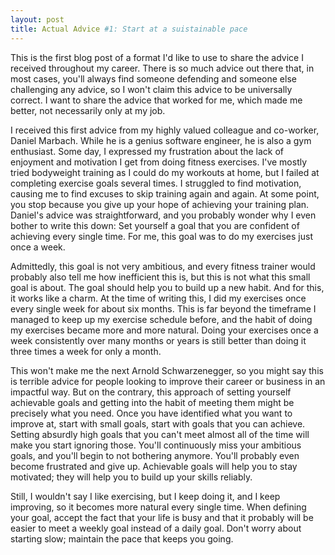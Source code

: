 ```yaml
---
layout: post
title: Actual Advice #1: Start at a suistainable pace
---
```



This is the first blog post of a format I'd like to use to share the advice I received throughout my career. There is so much advice out there that, in most cases, you'll always find someone defending and someone else challenging any advice, so I won't claim this advice to be universally correct. I want to share the advice that worked for me, which made me better, not necessarily only at my job.

I received this first advice from my highly valued colleague and co-worker, Daniel Marbach. While he is a genius software engineer, he is also a gym enthusiast. Some day, I expressed my frustration about the lack of enjoyment and motivation I get from doing fitness exercises. I've mostly tried bodyweight training as I could do my workouts at home, but I failed at completing exercise goals several times. I struggled to find motivation, causing me to find excuses to skip training again and again. At some point, you stop because you give up your hope of achieving your training plan. Daniel's advice was straightforward, and you probably wonder why I even bother to write this down: Set yourself a goal that you are confident of achieving every single time. For me, this goal was to do my exercises just once a week.

Admittedly, this goal is not very ambitious, and every fitness trainer would probably also tell me how inefficient this is, but this is not what this small goal is about. The goal should help you to build up a new habit. And for this, it works like a charm. At the time of writing this, I did my exercises once every single week for about six months. This is far beyond the timeframe I managed to keep up my exercise schedule before, and the habit of doing my exercises became more and more natural. Doing your exercises once a week consistently over many months or years is still better than doing it three times a week for only a month. 

This won't make me the next Arnold Schwarzenegger, so you might say this is terrible advice for people looking to improve their career or business in an impactful way. But on the contrary, this approach of setting yourself achievable goals and getting into the habit of meeting them might be precisely what you need. Once you have identified what you want to improve at, start with small goals, start with goals that you can achieve. Setting absurdly high goals that you can't meet almost all of the time will make you start ignoring those. You'll continuously miss your ambitious goals, and you'll begin to not bothering anymore. You'll probably even become frustrated and give up. Achievable goals will help you to stay motivated; they will help you to build up your skills reliably.

Still, I wouldn't say I like exercising, but I keep doing it, and I keep improving, so it becomes more natural every single time. When defining your goal, accept the fact that your life is busy and that it probably will be easier to meet a weekly goal instead of a daily goal. Don't worry about starting slow; maintain the pace that keeps you going.
